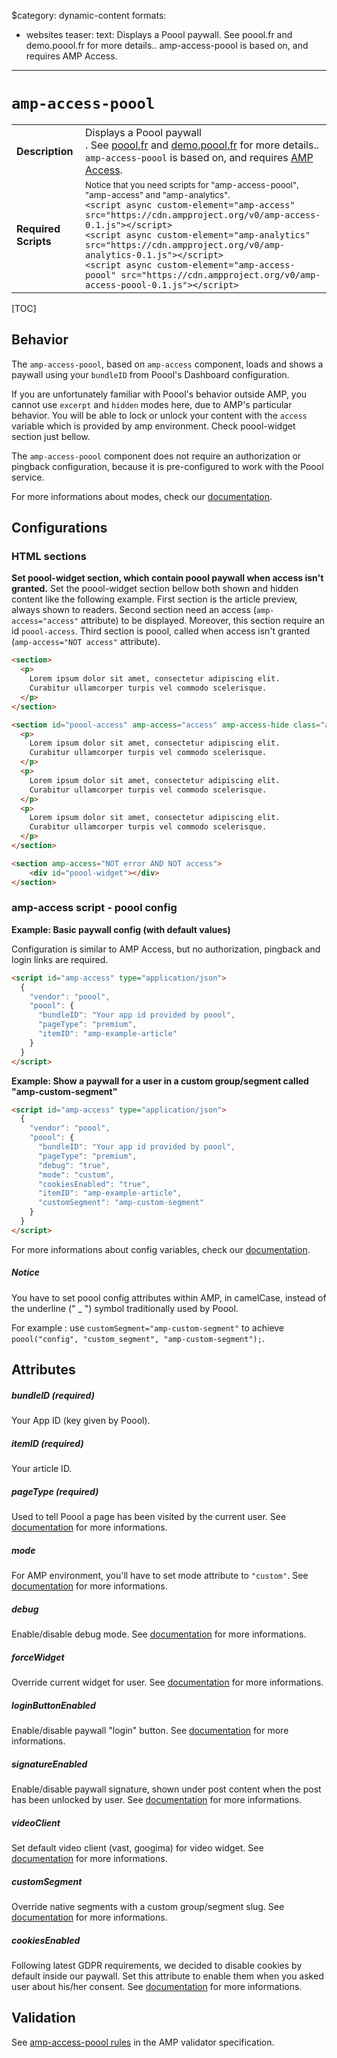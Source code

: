 $category: dynamic-content
formats:
  - websites
teaser:
  text: Displays a Poool paywall. See poool.fr and demo.poool.fr for more details.. amp-access-poool is based on, and requires AMP Access.
---
<!---
Copyright 2017 The AMP HTML Authors.

Licensed under the Apache License, Version 2.0 (the "License");
you may not use this file except in compliance with the License.
You may obtain a copy of the License at

      http://www.apache.org/licenses/LICENSE-2.0

Unless required by applicable law or agreed to in writing, software
distributed under the License is distributed on an "AS-IS" BASIS,
WITHOUT WARRANTIES OR CONDITIONS OF ANY KIND, either express or implied.
See the License for the specific language governing permissions and
limitations under the License.
-->

# <a name=”amp-access-poool></a> `amp-access-poool`

<table>
  <tr>
    <td class="col-fourty"><strong>Description</strong></td>
    <td>Displays a Poool paywall<br />.
    See <a href="http://poool.fr">poool.fr</a> and <a href="http://demo.poool.fr">demo.poool.fr</a> for more details.. <code>amp-access-poool</code> is based on, and requires <a href="https://www.ampproject.org/docs/reference/components/amp-access">AMP Access</a>.</td>
  </tr>
  <tr>
    <td class="col-fourty"><strong>Required Scripts</strong></td>
    <td>
        <small>Notice that you need scripts for "amp-access-poool", "amp-access" and "amp-analytics".</small>
      <div>
        <code>&lt;script async custom-element="amp-access" src="https://cdn.ampproject.org/v0/amp-access-0.1.js">&lt;/script></code>
      </div>
      <div>
        <code>&lt;script async custom-element="amp-analytics" src="https://cdn.ampproject.org/v0/amp-analytics-0.1.js">&lt;/script></code>
      </div>
      <div>
        <code>&lt;script async custom-element="amp-access-poool" src="https://cdn.ampproject.org/v0/amp-access-poool-0.1.js">&lt;/script></code>
      </div>
    </td>
  </tr>
</table>

[TOC]

## Behavior

The `amp-access-poool`, based on `amp-access` component, loads and shows a paywall using your `bundleID` from Poool's Dashboard configuration.

If you are unfortunately familiar with Poool's behavior outside AMP, you cannot use `excerpt` and `hidden` modes here, due to AMP's particular behavior. You will be able to lock or unlock your content with the `access` variable which is provided by amp environment. Check poool-widget section just bellow.

The `amp-access-poool` component does not require an authorization or pingback configuration, because it is pre-configured to work with the Poool service.

For more informations about modes, check our [documentation](https://dev.poool.fr/doc/sdk#mode).


## Configurations

### HTML sections

__Set poool-widget section, which contain poool paywall when access isn't granted.__
Set the poool-widget section bellow both shown and hidden content like the following example.
First section is the article preview, always shown to readers.
Second section need an access (`amp-access="access"` attribute) to be displayed. Moreover, this section require an id `poool-access`.
Third section is poool, called when access isn't granted (`amp-access="NOT access"` attribute).

```html
<section>
  <p>
    Lorem ipsum dolor sit amet, consectetur adipiscing elit.
    Curabitur ullamcorper turpis vel commodo scelerisque.
  </p>
</section>

<section id="poool-access" amp-access="access" amp-access-hide class="article-body" itemprop="articleBody">
  <p>
    Lorem ipsum dolor sit amet, consectetur adipiscing elit.
    Curabitur ullamcorper turpis vel commodo scelerisque.
  </p>
  <p>
    Lorem ipsum dolor sit amet, consectetur adipiscing elit.
    Curabitur ullamcorper turpis vel commodo scelerisque.
  </p>
  <p>
    Lorem ipsum dolor sit amet, consectetur adipiscing elit.
    Curabitur ullamcorper turpis vel commodo scelerisque.
  </p>
</section>

<section amp-access="NOT error AND NOT access">
    <div id="poool-widget"></div>
</section>
```


### amp-access script - poool config

__Example: Basic paywall config (with default values)__

Configuration is similar to AMP Access, but no authorization, pingback and login links are required.

```html
<script id="amp-access" type="application/json">
  {
    "vendor": "poool",
    "poool": {
      "bundleID": "Your app id provided by poool",
      "pageType": "premium",
      "itemID": "amp-example-article"
    }
  }
</script>
```

__Example: Show a paywall for a user in a custom group/segment called "amp-custom-segment"__

```html
<script id="amp-access" type="application/json">
  {
    "vendor": "poool",
    "poool": {
      "bundleID": "Your app id provided by poool",
      "pageType": "premium",
      "debug": "true",
      "mode": "custom",
      "cookiesEnabled": "true",
      "itemID": "amp-example-article",
      "customSegment": "amp-custom-segment"
    }
  }
</script>
```

For more informations about config variables, check our [documentation](https://dev.poool.fr/doc/sdk#configuration).

##### Notice

You have to set poool config attributes within AMP, in camelCase, instead of the underline (" _ ") symbol traditionally used by Poool.

For example : use `customSegment="amp-custom-segment"` to achieve `poool("config", "custom_segment", "amp-custom-segment");`.


## Attributes

##### bundleID (required)
Your App ID (key given by Poool).

##### itemID (required)
Your article ID.

##### pageType (required)
Used to tell Poool a page has been visited by the current user.
See [documentation](http://dev.poool.fr/doc/sdk#page_view) for more informations.

##### mode
For AMP environment, you'll have to set mode attribute to `"custom"`.
See [documentation](http://dev.poool.fr/doc/sdk#debug) for more informations.

##### debug
Enable/disable debug mode.
See [documentation](http://dev.poool.fr/doc/sdk#debug) for more informations.

##### forceWidget
Override current widget for user.
See [documentation](http://dev.poool.fr/doc/sdk#force_widget) for more informations.

##### loginButtonEnabled
Enable/disable paywall "login" button.
See [documentation](http://dev.poool.fr/doc/sdk#login_button_enabled) for more informations.

##### signatureEnabled
Enable/disable paywall signature, shown under post content when the post has been unlocked by user.
See [documentation](http://dev.poool.fr/doc/sdk#signature_enabled) for more informations.

##### videoClient
Set default video client (vast, googima) for video widget.
See [documentation](http://dev.poool.fr/doc/sdk#video_client) for more informations.

##### customSegment
Override native segments with a custom group/segment slug.
See [documentation](http://dev.poool.fr/doc/sdk#custom_segment) for more informations.

##### cookiesEnabled
Following latest GDPR requirements, we decided to disable cookies by default inside our paywall. Set this attribute to enable them when you asked user about his/her consent.
See [documentation](http://dev.poool.fr/doc/sdk#cookies_enabled) for more informations.


## Validation

See [amp-access-poool rules](https://github.com/ampproject/amphtml/blob/master/extensions/amp-access-poool/validator-amp-access-poool.protoascii) in the AMP validator specification.
